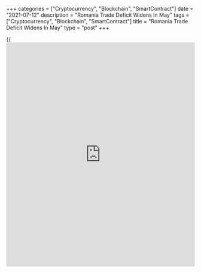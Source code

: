 +++
categories = ["Cryptocurrency", "Blockchain", "SmartContract"]
date = "2021-07-12"
description = "Romania Trade Deficit Widens In May"
tags = ["Cryptocurrency", "Blockchain", "SmartContract"]
title = "Romania Trade Deficit Widens In May"
type = "post"
+++

{{<iframe id="large-banner" src="https://www.bounty.group/#slide=2.0" width="100%" height="600" scrolling="no" style="border: 0px solid rgb(216, 221, 230); border-radius: 3px;">}}

Romania's trade deficit widened in May, as exports and imports
increased, figures from the National Institute of Statistics showed on
Monday.

The trade deficit increased to EUR 1.772 billion in May from EUR 1.256
billion in the same month last year. In April, the trade deficit was EUR
1.73 billion.

Exports rose 58.5 percent annually in May, after a 113.2 percent growth
in April.

Imports gained 54.2 percent yearly in May, after a 74.6 percent rise in
the previous month.

For the January to May period, the trade deficit was EUR 8.836 billion.
Exports rose 26.0 percent and imports rose 24.6 percent.

For comments and feedback [contact](https://www.playgroundfx.com/contact/): editorial@rtt[news](https://www.letsplayfx.com/blog/forex-news-website/).com

[Economic News][1]

 **What parts of the world are seeing the best (and worst) economic
performances lately? Click[here][2] to check out our [Econ Scorecard][2]
and find out! See up-to-the-moment [ranking](https://www.playgroundfx.com/blog/crypto-exchange-ranking/)s for the best and worst
performers in [GDP][3], [unemployment rate][4], [inflation][5] and much
more.**

   1. www.rtt[news](https://www.letsplayfx.com/blog/forex-news-website/).com/Content/EconomicNews.aspx
   2. www.rtt[news](https://www.letsplayfx.com/blog/forex-news-website/).com/economic-scorecard/world-rank/PPI/highest-performance.aspx
   3. www.rtt[news](https://www.letsplayfx.com/blog/forex-news-website/).com/economic-scorecard/world-rank/GDP/highest-performance.aspx
   4. www.rtt[news](https://www.letsplayfx.com/blog/forex-news-website/).com/economic-scorecard/world-rank/unemployment-rate/lowest-performance.aspx
   5. www.rtt[news](https://www.letsplayfx.com/blog/forex-news-website/).com/economic-scorecard/world-rank/CPI/highest-performance.aspx